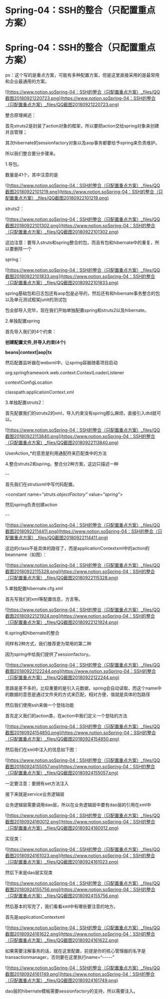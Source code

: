 # Spring-04：SSH的整合（只配置重点方案）

# Spring-04：SSH的整合（只配置重点方案）

ps：这个写的是重点方案，可能有多种配置方案，但是这里直接采用的是最常用和企业最通用的方案。

![https://www.notion.soSpring-04：SSH的整合（只配置重点方案）_files/QQ截图20180921220723.png](https://www.notion.soSpring-04：SSH的整合（只配置重点方案）_files/QQ截图20180921220723.png)

整合原理阐述：

首先struts2是封装了action对象的框架，所以要把action交给spring对象来创建并且管理；

其次hibernate的sessionfactory对象以及aop事务都要给予spring来负责维护。

所以我们整合要分步骤来。

1.导包。

数量是41个，其中注意的是

![https://www.notion.soSpring-04：SSH的整合（只配置重点方案）_files/QQ截图20180922101219.png](https://www.notion.soSpring-04：SSH的整合（只配置重点方案）_files/QQ截图20180922101219.png)

struts2：

![https://www.notion.soSpring-04：SSH的整合（只配置重点方案）_files/QQ截图20180922101302.png](https://www.notion.soSpring-04：SSH的整合（只配置重点方案）_files/QQ截图20180922101302.png)

这边注意：要导入struts和spring整合的包，而且有包和hibernate中的重复，所以要删除一个

spring：

![https://www.notion.soSpring-04：SSH的整合（只配置重点方案）_files/QQ截图20180922101833.png](https://www.notion.soSpring-04：SSH的整合（只配置重点方案）_files/QQ截图20180922101833.png)

spring基础包和日志包还有aop包是必导的，然后还有和hibernate事务整合的包以及单元测试框架junit的测试包

包全部导入完毕，现在我们开始单独配置spring和struts2以及hibernate。

2.单独配置spring

首先导入我们的4个约束：

**创建配置文件,并导入约束(4个)**

**beans|context|aop|tx**

然后配置监听器在webxml中，让spring容器随着项目启动

<!--让web启动的时候，读取xml -->

<listener>

<listener-class>org.springframework.web.context.ContextLoaderListener</listener-class>

</listener>

<!-- 配置springxml文件的参数-->

<context-param>

<param-name>contextConfigLocation</param-name>

<param-value>classpath:applicationContext.xml</param-value>

</context-param>

3.单独配置struts2：

首先配置我们的struts2的xml，导入约束没有spring那么麻烦，直接引入dtd就可以。

![https://www.notion.soSpring-04：SSH的整合（只配置重点方案）_files/QQ截图20180922113840.png](https://www.notion.soSpring-04：SSH的整合（只配置重点方案）_files/QQ截图20180922113840.png)

UserAction_*的意思是利用通配符来匹配类中的方法

4.整合struts2和spring，整合分2种方案，这边只描述一种

--

首先我们在strutsxml中写代码配置。

<!-- 申明struts.objectFactory为Spring的对象池构建工厂 -->

<constant name=*"struts.objectFactory"* value=*"spring"*></constant>

然后spring负责创建action

--

![https://www.notion.soSpring-04：SSH的整合（只配置重点方案）_files/QQ截图20180922114411.png](https://www.notion.soSpring-04：SSH的整合（只配置重点方案）_files/QQ截图20180922114411.png)

这边的class不是具体的路径了，而是applicationContextxml中的action的beanname（如图）：

![https://www.notion.soSpring-04：SSH的整合（只配置重点方案）_files/QQ截图20180922115328.png](https://www.notion.soSpring-04：SSH的整合（只配置重点方案）_files/QQ截图20180922115328.png)

5.单独配置hibernate.cfg.xml

首先写我们的xml等配置信息，方言等。

![https://www.notion.soSpring-04：SSH的整合（只配置重点方案）_files/QQ截图20180922121924.png](https://www.notion.soSpring-04：SSH的整合（只配置重点方案）_files/QQ截图20180922121924.png)

6.spring和hibernate的整合

同样有2种方式，我们推荐更为常用的第二种

因为spring中给我们提供了sessionfactory。

![https://www.notion.soSpring-04：SSH的整合（只配置重点方案）_files/QQ截图20180922122244.png](https://www.notion.soSpring-04：SSH的整合（只配置重点方案）_files/QQ截图20180922122244.png)

思路是差不多的，比较重要的是引入元数据，spring会自动读取，而这个name中的数据的意思是通过文件夹的方式来匹配，相对方便，值就是具体的包路径

然后我们使用ssh来做一个登陆功能

首先定义我们的action类，在action中我们定义一个登陆的方法

![https://www.notion.soSpring-04：SSH的整合（只配置重点方案）_files/QQ截图20180924154850.png](https://www.notion.soSpring-04：SSH的整合（只配置重点方案）_files/QQ截图20180924154850.png)

然后我们在xml中注入的信息如下图：

![https://www.notion.soSpring-04：SSH的整合（只配置重点方案）_files/QQ截图20180924155057.png](https://www.notion.soSpring-04：SSH的整合（只配置重点方案）_files/QQ截图20180924155057.png)

一定要注意：要拥有set方法注入

接下来就是service业务逻辑层

业务逻辑层需要调用dao层，所以在业务逻辑层中要有dao层的引用在xml中

![https://www.notion.soSpring-04：SSH的整合（只配置重点方案）_files/QQ截图20180924160012.png](https://www.notion.soSpring-04：SSH的整合（只配置重点方案）_files/QQ截图20180924160012.png)

实现类：

![https://www.notion.soSpring-04：SSH的整合（只配置重点方案）_files/QQ截图20180924161023.png](https://www.notion.soSpring-04：SSH的整合（只配置重点方案）_files/QQ截图20180924161023.png)

然后下来是dao层实现类

![https://www.notion.soSpring-04：SSH的整合（只配置重点方案）_files/QQ截图20180924155756.png](https://www.notion.soSpring-04：SSH的整合（只配置重点方案）_files/QQ截图20180924155756.png)

然后基本的写完了，我们看看xml中有哪些要注意的地方。

首先是applicationContextxml

![https://www.notion.soSpring-04：SSH的整合（只配置重点方案）_files/QQ截图20180924161622.png](https://www.notion.soSpring-04：SSH的整合（只配置重点方案）_files/QQ截图20180924161622.png)

如果需要注解事务的话，就在这里配置，前提是你的核心管理器的名字是transactionmanager，否则要在这里执行name=“-----”

![https://www.notion.soSpring-04：SSH的整合（只配置重点方案）_files/QQ截图20180924161749.png](https://www.notion.soSpring-04：SSH的整合（只配置重点方案）_files/QQ截图20180924161749.png)

dao层的hibernate模板需要sessionfactory的支持，所以需要注入。